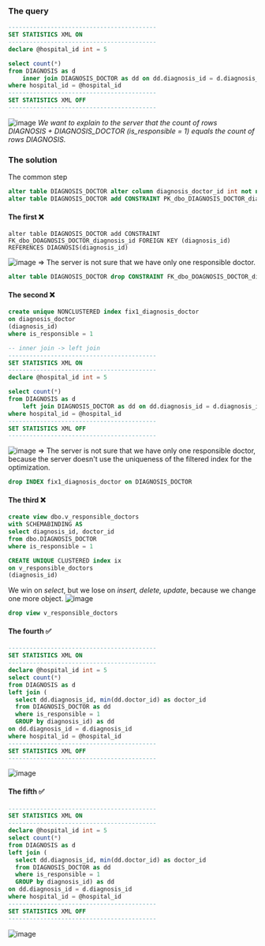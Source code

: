 ### The query
```sql
------------------------------------------
SET STATISTICS XML ON
------------------------------------------
declare @hospital_id int = 5

select count(*)
from DIAGNOSIS as d
    inner join DIAGNOSIS_DOCTOR as dd on dd.diagnosis_id = d.diagnosis_id and dd.is_responsible = 1
where hospital_id = @hospital_id
------------------------------------------
SET STATISTICS XML OFF
------------------------------------------
```
![image](https://github.com/mechtal/plans/blob/master/DIAG_DIAG_DOCT.png?raw=true)
*We want to explain to the server that the count of rows DIAGNOSIS + DIAGNOSIS_DOCTOR (is_responsible = 1) equals the count of rows DIAGNOSIS.*

### The solution
The common step
```sql
alter table DIAGNOSIS_DOCTOR alter column diagnosis_doctor_id int not null
alter table DIAGNOSIS_DOCTOR add CONSTRAINT PK_dbo_DIAGNOSIS_DOCTOR_diagnosis_doctor_id PRIMARY KEY (diagnosis_doctor_id)
```
#### The first ❌
```
alter table DIAGNOSIS_DOCTOR add CONSTRAINT FK_dbo_DOAGNOSIS_DOCTOR_diagnosis_id FOREIGN KEY (diagnosis_id) REFERENCES DIAGNOSIS(diagnosis_id)
```
![image](https://github.com/mechtal/plans/blob/master/DIAG_DIAG_DOCT_res1.png?raw=true)
=> The server is not sure that we have only one responsible doctor.
```sql
alter table DIAGNOSIS_DOCTOR drop CONSTRAINT FK_dbo_DOAGNOSIS_DOCTOR_diagnosis_id
```
#### The second ❌
```sql
create unique NONCLUSTERED index fix1_diagnosis_doctor
on diagnosis_doctor
(diagnosis_id)
where is_responsible = 1

-- inner join -> left join
------------------------------------------
SET STATISTICS XML ON
------------------------------------------
declare @hospital_id int = 5

select count(*)
from DIAGNOSIS as d
    left join DIAGNOSIS_DOCTOR as dd on dd.diagnosis_id = d.diagnosis_id and dd.is_responsible = 1
where hospital_id = @hospital_id
------------------------------------------
SET STATISTICS XML OFF
------------------------------------------
```
![image](https://github.com/mechtal/plans/blob/master/DIAG_DIAG_DOCT_res2.png?raw=true)
=> The server is not sure that we have only one responsible doctor, because the server doesn't use the uniqueness of the 
filtered index for the optimization.
```sql
drop INDEX fix1_diagnosis_doctor on DIAGNOSIS_DOCTOR
```
#### The third ❌
```sql
create view dbo.v_responsible_doctors
with SCHEMABINDING AS
select diagnosis_id, doctor_id
from dbo.DIAGNOSIS_DOCTOR 
where is_responsible = 1

CREATE UNIQUE CLUSTERED index ix 
on v_responsible_doctors
(diagnosis_id)
```
We win on *select*, but we lose on *insert, delete, update*, because we change one more object.
![image](https://github.com/mechtal/plans/blob/master/DIAG_DIAG_DOCT_res3.png?raw=true)
```sql
drop view v_responsible_doctors
```
#### The fourth ✅
```sql
------------------------------------------
SET STATISTICS XML ON
------------------------------------------
declare @hospital_id int = 5
select count(*)
from DIAGNOSIS as d
left join (
  select dd.diagnosis_id, min(dd.doctor_id) as doctor_id 
  from DIAGNOSIS_DOCTOR as dd
  where is_responsible = 1
  GROUP by diagnosis_id) as dd
on dd.diagnosis_id = d.diagnosis_id
where hospital_id = @hospital_id
------------------------------------------
SET STATISTICS XML OFF
------------------------------------------
```
![image](https://github.com/mechtal/plans/blob/master/DIAG_DIAG_DOCT_res4.png?raw=true)
#### The fifth ✅
```sql
------------------------------------------
SET STATISTICS XML ON
------------------------------------------
declare @hospital_id int = 5
select count(*)
from DIAGNOSIS as d
left join (
  select dd.diagnosis_id, min(dd.doctor_id) as doctor_id 
  from DIAGNOSIS_DOCTOR as dd
  where is_responsible = 1
  GROUP by diagnosis_id) as dd
on dd.diagnosis_id = d.diagnosis_id
where hospital_id = @hospital_id
------------------------------------------
SET STATISTICS XML OFF
------------------------------------------
```
![image](https://github.com/mechtal/plans/blob/master/DIAG_DIAG_DOCT_res5.png?raw=true)



